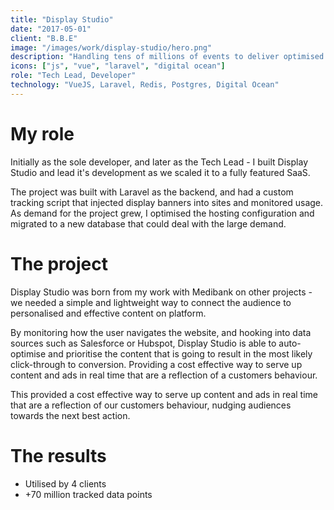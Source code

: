 ```yaml
---
title: "Display Studio"
date: "2017-05-01"
client: "B.B.E"
image: "/images/work/display-studio/hero.png"
description: "Handling tens of millions of events to deliver optimised content"
icons: ["js", "vue", "laravel", "digital ocean"]
role: "Tech Lead, Developer"
technology: "VueJS, Laravel, Redis, Postgres, Digital Ocean"
---
```


# My role

Initially as the sole developer, and later as the Tech Lead - I built Display
Studio and lead it's development as we scaled it to a fully featured SaaS.

The project was built with Laravel as the backend, and had a custom tracking
script that injected display banners into sites and monitored usage. As demand
for the project grew, I optimised the hosting configuration and migrated to a
new database that could deal with the large demand.

# The project

Display Studio was born from my work with Medibank on other projects - we needed
a simple and lightweight way to connect the audience to personalised and
effective content on platform.

By monitoring how the user navigates the website, and hooking into data sources
such as Salesforce or Hubspot, Display Studio is able to auto-optimise and
prioritise the content that is going to result in the most likely click-through
to conversion. Providing a cost effective way to serve up content and ads in
real time that are a reflection of a customers behaviour.

This provided a cost effective way to serve up content and ads in real
time that are a reflection of our customers behaviour, nudging audiences towards
the next best action.

# The results

- Utilised by 4 clients
- +70 million tracked data points
